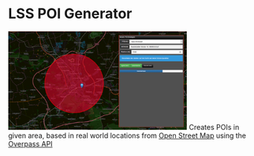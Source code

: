 <h1>LSS POI Generator</h1>
<img height="200px" src="preview.png">
Creates POIs in given area, based in real world locations
from <a href="https://www.openstreetmap.org/">Open Street Map</a>
using the <a href="https://wiki.openstreetmap.org/wiki/Overpass_API">Overpass API</a>
